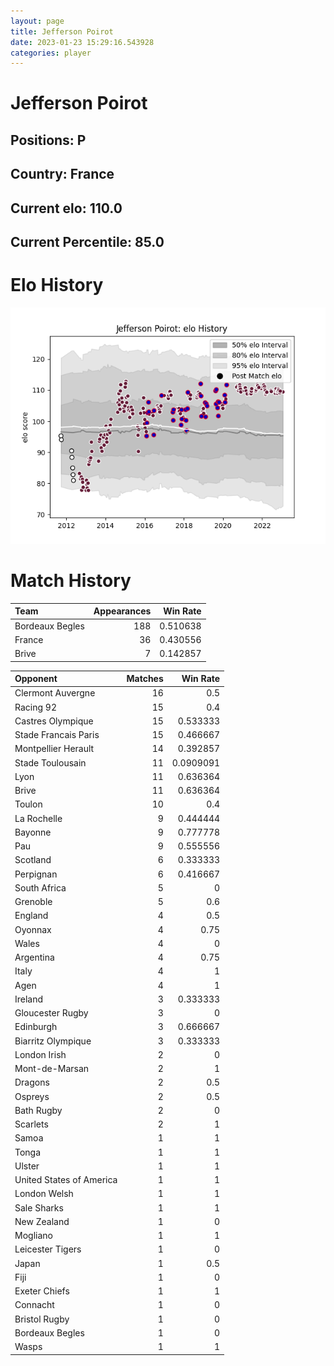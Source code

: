 ```yaml
---  
layout: page  
title: Jefferson Poirot  
date: 2023-01-23 15:29:16.543928  
categories: player  
---
```

# Jefferson Poirot

## Positions: P

## Country: France

## Current elo: 110.0

## Current Percentile: 85.0

# Elo History


![elo history](history_JeffersonPoirot.png)
# Match History


| Team            |   Appearances |   Win Rate |
|:----------------|--------------:|-----------:|
| Bordeaux Begles |           188 |   0.510638 |
| France          |            36 |   0.430556 |
| Brive           |             7 |   0.142857 |

| Opponent                 |   Matches |   Win Rate |
|:-------------------------|----------:|-----------:|
| Clermont Auvergne        |        16 |  0.5       |
| Racing 92                |        15 |  0.4       |
| Castres Olympique        |        15 |  0.533333  |
| Stade Francais Paris     |        15 |  0.466667  |
| Montpellier Herault      |        14 |  0.392857  |
| Stade Toulousain         |        11 |  0.0909091 |
| Lyon                     |        11 |  0.636364  |
| Brive                    |        11 |  0.636364  |
| Toulon                   |        10 |  0.4       |
| La Rochelle              |         9 |  0.444444  |
| Bayonne                  |         9 |  0.777778  |
| Pau                      |         9 |  0.555556  |
| Scotland                 |         6 |  0.333333  |
| Perpignan                |         6 |  0.416667  |
| South Africa             |         5 |  0         |
| Grenoble                 |         5 |  0.6       |
| England                  |         4 |  0.5       |
| Oyonnax                  |         4 |  0.75      |
| Wales                    |         4 |  0         |
| Argentina                |         4 |  0.75      |
| Italy                    |         4 |  1         |
| Agen                     |         4 |  1         |
| Ireland                  |         3 |  0.333333  |
| Gloucester Rugby         |         3 |  0         |
| Edinburgh                |         3 |  0.666667  |
| Biarritz Olympique       |         3 |  0.333333  |
| London Irish             |         2 |  0         |
| Mont-de-Marsan           |         2 |  1         |
| Dragons                  |         2 |  0.5       |
| Ospreys                  |         2 |  0.5       |
| Bath Rugby               |         2 |  0         |
| Scarlets                 |         2 |  1         |
| Samoa                    |         1 |  1         |
| Tonga                    |         1 |  1         |
| Ulster                   |         1 |  1         |
| United States of America |         1 |  1         |
| London Welsh             |         1 |  1         |
| Sale Sharks              |         1 |  1         |
| New Zealand              |         1 |  0         |
| Mogliano                 |         1 |  1         |
| Leicester Tigers         |         1 |  0         |
| Japan                    |         1 |  0.5       |
| Fiji                     |         1 |  0         |
| Exeter Chiefs            |         1 |  1         |
| Connacht                 |         1 |  0         |
| Bristol Rugby            |         1 |  0         |
| Bordeaux Begles          |         1 |  0         |
| Wasps                    |         1 |  1         |